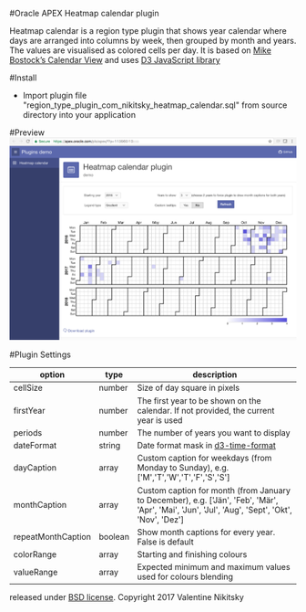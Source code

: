 #Oracle APEX Heatmap calendar plugin

Heatmap calendar is a region type plugin that shows year calendar where days are arranged into columns by week, then grouped by month and years. The values are visualised as colored cells per day. 
It is based on [Mike Bostock’s Calendar View](https://bl.ocks.org/mbostock/4063318) and uses [D3 JavaScript library](https://github.com/d3/d3)

#Install

* Import plugin file "region_type_plugin_com_nikitsky_heatmap_calendar.sql" from source directory into your application

#Preview
![Heatmap calendar preview](https://github.com/nikitsky/heatmap_calendar_apex_plugin/blob/master/preview.png?raw=true "Plugin screenshot")

#Plugin Settings

| option             | type    |  description                    |
| ------------------ | ------- | ------------------------------- | 
| cellSize           | number  | Size of day square in pixels  |
| firstYear          | number  | The first year to be shown on the calendar. If not provided, the current year is used |
| periods            | number  | The number of years you want to display |
| dateFormat         | string  | Date format mask in [d3-time-format](https://github.com/d3/d3-time-format#locale_format)  |
| dayCaption         | array   | Custom caption for weekdays (from Monday to Sunday), e.g. ['M','T','W','T','F','S','S'] |
| monthCaption       | array   | Custom caption for month (from January to December), e.g. ['Jän', 'Feb', 'Mär', 'Apr', 'Mai', 'Jun', 'Jul', 'Aug', 'Sept', 'Okt', 'Nov', 'Dez'] |
| repeatMonthCaption | boolean | Show month captions for every year. False is default |
| colorRange         | array   | Starting and finishing colours |
| valueRange         | array   | Expected minimum and maximum values used for colours blending |


released under [BSD license](http://opensource.org/licenses/BSD-3-Clause). Copyright 2017 Valentine Nikitsky